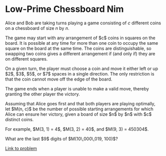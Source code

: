 # Low-Prime Chessboard Nim

Alice and Bob are taking turns playing a game consisting of $c$ different coins on a chessboard of size $n$ by $n$.

<p>The game may start with any arrangement of $c$ coins in squares on the board. It is possible at any time for more than one coin to occupy the same square on the board at the same time. The coins are distinguishable, so swapping two coins gives a different arrangement if (and only if) they are on different squares.</p>

<p>On a given turn, the player must choose a coin and move it either left or up $2$, $3$, $5$, or $7$ spaces in a single direction. The only restriction is that the coin cannot move off the edge of the board.</p>

<p>The game ends when a player is unable to make a valid move, thereby granting the other player the victory.</p>

<p>Assuming that Alice goes first and that both players are playing optimally, let $M(n, c)$ be the number of possible starting arrangements for which Alice can ensure her victory, given a board of size $n$ by $n$ with $c$ distinct coins.</p>

<p>For example, $M(3, 1) = 4$, $M(3, 2) = 40$, and $M(9, 3) = 450304$.</p>

<p>What are the last $9$ digits of $M(10\,000\,019, 100)$?</p>


[Link to problem](https://projecteuler.net/problem=649)

